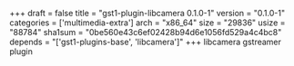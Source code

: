 +++
draft = false
title = "gst1-plugin-libcamera 0.1.0-1"
version = "0.1.0-1"
categories = ['multimedia-extra']
arch = "x86_64"
size = "29836"
usize = "88784"
sha1sum = "0be560e43c6ef02428b94d6e1056fd529a4c4bc8"
depends = "['gst1-plugins-base', 'libcamera']"
+++
libcamera gstreamer plugin